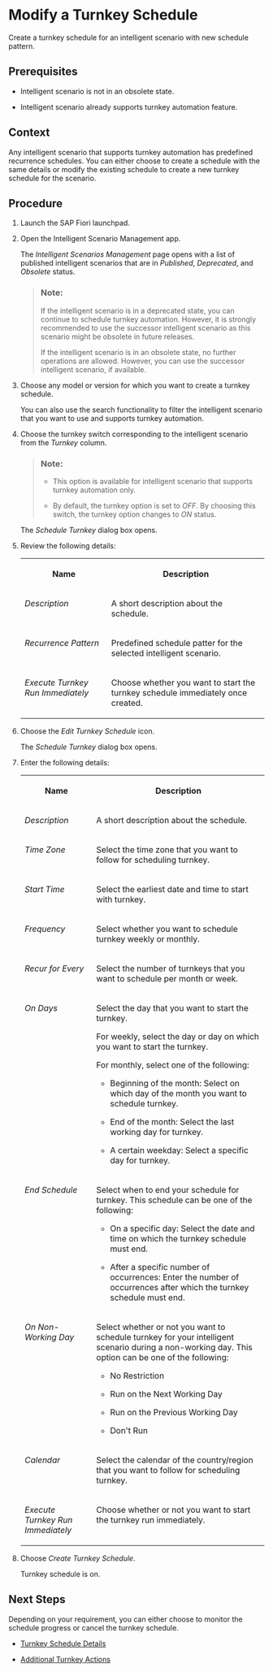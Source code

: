 <!-- loioc29848556c6b470c954bf79859540f2d -->

# Modify a Turnkey Schedule

Create a turnkey schedule for an intelligent scenario with new schedule pattern.



<a name="loioc29848556c6b470c954bf79859540f2d__prereq_k23_nxc_sbc"/>

## Prerequisites

-   Intelligent scenario is not in an obsolete state.

-   Intelligent scenario already supports turnkey automation feature.




<a name="loioc29848556c6b470c954bf79859540f2d__context_skm_34d_sbc"/>

## Context

Any intelligent scenario that supports turnkey automation has predefined recurrence schedules. You can either choose to create a schedule with the same details or modify the existing schedule to create a new turnkey schedule for the scenario.



<a name="loioc29848556c6b470c954bf79859540f2d__steps_tkm_34d_sbc"/>

## Procedure

1.  Launch the SAP Fiori launchpad.

2.  Open the Intelligent Scenario Management app.

    The *Intelligent Scenarios Management* page opens with a list of published intelligent scenarios that are in *Published*, *Deprecated*, and *Obsolete* status.

    > ### Note:  
    > If the intelligent scenario is in a deprecated state, you can continue to schedule turnkey automation. However, it is strongly recommended to use the successor intelligent scenario as this scenario might be obsolete in future releases.
    > 
    > If the intelligent scenario is in an obsolete state, no further operations are allowed. However, you can use the successor intelligent scenario, if available.

3.  Choose any model or version for which you want to create a turnkey schedule.

    You can also use the search functionality to filter the intelligent scenario that you want to use and supports turnkey automation.

4.  Choose the turnkey switch corresponding to the intelligent scenario from the *Turnkey* column.

    > ### Note:  
    > -   This option is available for intelligent scenario that supports turnkey automation only.
    > 
    > -   By default, the turnkey option is set to *OFF*. By choosing this switch, the turnkey option changes to *ON* status.

    The *Schedule Turnkey* dialog box opens.

5.  Review the following details:


    <table>
    <tr>
    <th valign="top">

    Name
    
    </th>
    <th valign="top">

    Description
    
    </th>
    </tr>
    <tr>
    <td valign="top">
    
    *Description*
    
    </td>
    <td valign="top">
    
    A short description about the schedule.
    
    </td>
    </tr>
    <tr>
    <td valign="top">
    
    *Recurrence Pattern*
    
    </td>
    <td valign="top">
    
    Predefined schedule patter for the selected intelligent scenario.
    
    </td>
    </tr>
    <tr>
    <td valign="top">
    
    *Execute Turnkey Run Immediately*
    
    </td>
    <td valign="top">
    
    Choose whether you want to start the turnkey schedule immediately once created.
    
    </td>
    </tr>
    </table>
    
6.  Choose the *Edit Turnkey Schedule* icon.

    The *Schedule Turnkey* dialog box opens.

7.  Enter the following details:


    <table>
    <tr>
    <th valign="top">

    Name
    
    </th>
    <th valign="top">

    Description
    
    </th>
    </tr>
    <tr>
    <td valign="top">
    
    *Description*
    
    </td>
    <td valign="top">
    
    A short description about the schedule.
    
    </td>
    </tr>
    <tr>
    <td valign="top">
    
    *Time Zone*
    
    </td>
    <td valign="top">
    
    Select the time zone that you want to follow for scheduling turnkey.
    
    </td>
    </tr>
    <tr>
    <td valign="top">
    
    *Start Time*
    
    </td>
    <td valign="top">
    
    Select the earliest date and time to start with turnkey.
    
    </td>
    </tr>
    <tr>
    <td valign="top">
    
    *Frequency*
    
    </td>
    <td valign="top">
    
    Select whether you want to schedule turnkey weekly or monthly.
    
    </td>
    </tr>
    <tr>
    <td valign="top">
    
    *Recur for Every*
    
    </td>
    <td valign="top">
    
    Select the number of turnkeys that you want to schedule per month or week.
    
    </td>
    </tr>
    <tr>
    <td valign="top">
    
    *On Days*
    
    </td>
    <td valign="top">
    
    Select the day that you want to start the turnkey.

    For weekly, select the day or day on which you want to start the turnkey.

    For monthly, select one of the following:

    -   Beginning of the month: Select on which day of the month you want to schedule turnkey.

    -   End of the month: Select the last working day for turnkey.

    -   A certain weekday: Select a specific day for turnkey.



    
    </td>
    </tr>
    <tr>
    <td valign="top">
    
    *End Schedule*
    
    </td>
    <td valign="top">
    
    Select when to end your schedule for turnkey. This schedule can be one of the following:

    -   On a specific day: Select the date and time on which the turnkey schedule must end.

    -   After a specific number of occurrences: Enter the number of occurrences after which the turnkey schedule must end.



    
    </td>
    </tr>
    <tr>
    <td valign="top">
    
    *On Non-Working Day*
    
    </td>
    <td valign="top">
    
    Select whether or not you want to schedule turnkey for your intelligent scenario during a non-working day. This option can be one of the following:

    -   No Restriction

    -   Run on the Next Working Day

    -   Run on the Previous Working Day

    -   Don't Run



    
    </td>
    </tr>
    <tr>
    <td valign="top">
    
    *Calendar*
    
    </td>
    <td valign="top">
    
    Select the calendar of the country/region that you want to follow for scheduling turnkey.
    
    </td>
    </tr>
    <tr>
    <td valign="top">
    
    *Execute Turnkey Run Immediately*
    
    </td>
    <td valign="top">
    
    Choose whether or not you want to start the turnkey run immediately.
    
    </td>
    </tr>
    </table>
    
8.  Choose *Create Turnkey Schedule*.

    Turnkey schedule is on.




<a name="loioc29848556c6b470c954bf79859540f2d__postreq_vl2_wld_sbc"/>

## Next Steps

Depending on your requirement, you can either choose to monitor the schedule progress or cancel the turnkey schedule.

-   [Turnkey Schedule Details](turnkey-schedule-details-04ce3d7.md)

-   [Additional Turnkey Actions](additional-turnkey-actions-302be20.md)


